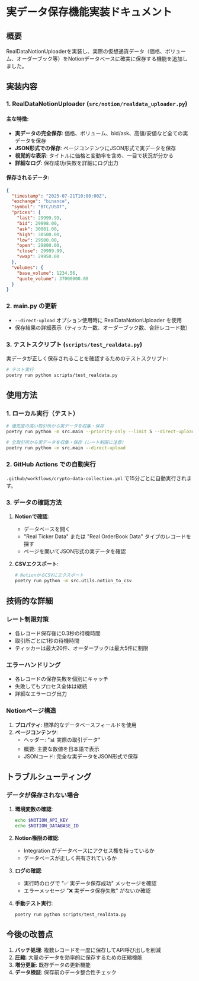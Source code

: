 # 実データ保存機能実装ドキュメント

## 概要
RealDataNotionUploaderを実装し、実際の仮想通貨データ（価格、ボリューム、オーダーブック等）をNotionデータベースに確実に保存する機能を追加しました。

## 実装内容

### 1. RealDataNotionUploader (`src/notion/realdata_uploader.py`)

#### 主な特徴:
- **実データの完全保存**: 価格、ボリューム、bid/ask、高値/安値など全ての実データを保存
- **JSON形式での保存**: ページコンテンツにJSON形式で実データを保存
- **視覚的な表示**: タイトルに価格と変動率を含め、一目で状況が分かる
- **詳細なログ**: 保存成功/失敗を詳細にログ出力

#### 保存されるデータ:
```json
{
  "timestamp": "2025-07-21T10:00:00Z",
  "exchange": "binance",
  "symbol": "BTC/USDT",
  "prices": {
    "last": 29999.99,
    "bid": 29998.00,
    "ask": 30001.00,
    "high": 30500.00,
    "low": 29500.00,
    "open": 29800.00,
    "close": 29999.99,
    "vwap": 29950.00
  },
  "volumes": {
    "base_volume": 1234.56,
    "quote_volume": 37000000.00
  }
}
```

### 2. main.py の更新

- `--direct-upload` オプション使用時に RealDataNotionUploader を使用
- 保存結果の詳細表示（ティッカー数、オーダーブック数、合計レコード数）

### 3. テストスクリプト (`scripts/test_realdata.py`)

実データが正しく保存されることを確認するためのテストスクリプト:

```bash
# テスト実行
poetry run python scripts/test_realdata.py
```

## 使用方法

### 1. ローカル実行（テスト）

```bash
# 優先度の高い取引所から実データを収集・保存
poetry run python -m src.main --priority-only --limit 5 --direct-upload

# 全取引所から実データを収集・保存（レート制限に注意）
poetry run python -m src.main --direct-upload
```

### 2. GitHub Actions での自動実行

`.github/workflows/crypto-data-collection.yml` で15分ごとに自動実行されます。

### 3. データの確認方法

1. **Notionで確認**:
   - データベースを開く
   - "Real Ticker Data" または "Real OrderBook Data" タイプのレコードを探す
   - ページを開いてJSON形式の実データを確認

2. **CSVエクスポート**:
   ```bash
   # NotionからCSVにエクスポート
   poetry run python -m src.utils.notion_to_csv
   ```

## 技術的な詳細

### レート制限対策
- 各レコード保存後に0.3秒の待機時間
- 取引所ごとに1秒の待機時間
- ティッカーは最大20件、オーダーブックは最大5件に制限

### エラーハンドリング
- 各レコードの保存失敗を個別にキャッチ
- 失敗してもプロセス全体は継続
- 詳細なエラーログ出力

### Notionページ構造
1. **プロパティ**: 標準的なデータベースフィールドを使用
2. **ページコンテンツ**: 
   - ヘッダー: "📊 実際の取引データ"
   - 概要: 主要な数値を日本語で表示
   - JSONコード: 完全な実データをJSON形式で保存

## トラブルシューティング

### データが保存されない場合

1. **環境変数の確認**:
   ```bash
   echo $NOTION_API_KEY
   echo $NOTION_DATABASE_ID
   ```

2. **Notion権限の確認**:
   - Integration がデータベースにアクセス権を持っているか
   - データベースが正しく共有されているか

3. **ログの確認**:
   - 実行時のログで "✅ 実データ保存成功" メッセージを確認
   - エラーメッセージ "❌ 実データ保存失敗" がないか確認

4. **手動テスト実行**:
   ```bash
   poetry run python scripts/test_realdata.py
   ```

## 今後の改善点

1. **バッチ処理**: 複数レコードを一度に保存してAPI呼び出しを削減
2. **圧縮**: 大量のデータを効率的に保存するための圧縮機能
3. **増分更新**: 既存データの更新機能
4. **データ検証**: 保存前のデータ整合性チェック